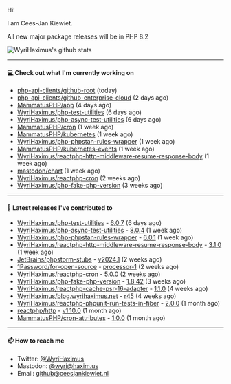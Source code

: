 Hi!

I am Cees-Jan Kiewiet.

All new major package releases will be in PHP 8.2

![WyriHaximus's github stats](https://github-readme-stats.vercel.app/api?username=WyriHaximus&show_icons=true)

---

#### 💻 Check out what I'm currently working on

- [php-api-clients/github-root](https://github.com/php-api-clients/github-root) (today)
- [php-api-clients/github-enterprise-cloud](https://github.com/php-api-clients/github-enterprise-cloud) (2 days ago)
- [MammatusPHP/app](https://github.com/MammatusPHP/app) (4 days ago)
- [WyriHaximus/php-test-utilities](https://github.com/WyriHaximus/php-test-utilities) (6 days ago)
- [WyriHaximus/php-async-test-utilities](https://github.com/WyriHaximus/php-async-test-utilities) (6 days ago)
- [MammatusPHP/cron](https://github.com/MammatusPHP/cron) (1 week ago)
- [MammatusPHP/kubernetes](https://github.com/MammatusPHP/kubernetes) (1 week ago)
- [WyriHaximus/php-phpstan-rules-wrapper](https://github.com/WyriHaximus/php-phpstan-rules-wrapper) (1 week ago)
- [MammatusPHP/kubernetes-events](https://github.com/MammatusPHP/kubernetes-events) (1 week ago)
- [WyriHaximus/reactphp-http-middleware-resume-response-body](https://github.com/WyriHaximus/reactphp-http-middleware-resume-response-body) (1 week ago)
- [mastodon/chart](https://github.com/mastodon/chart) (1 week ago)
- [WyriHaximus/reactphp-cron](https://github.com/WyriHaximus/reactphp-cron) (2 weeks ago)
- [WyriHaximus/php-fake-php-version](https://github.com/WyriHaximus/php-fake-php-version) (3 weeks ago)

---

#### 🔭 Latest releases I've contributed to

- [WyriHaximus/php-test-utilities](https://github.com/WyriHaximus/php-test-utilities) - [6.0.7](https://github.com/WyriHaximus/php-test-utilities/releases/tag/6.0.7) (6 days ago)
- [WyriHaximus/php-async-test-utilities](https://github.com/WyriHaximus/php-async-test-utilities) - [8.0.4](https://github.com/WyriHaximus/php-async-test-utilities/releases/tag/8.0.4) (1 week ago)
- [WyriHaximus/php-phpstan-rules-wrapper](https://github.com/WyriHaximus/php-phpstan-rules-wrapper) - [6.0.1](https://github.com/WyriHaximus/php-phpstan-rules-wrapper/releases/tag/6.0.1) (1 week ago)
- [WyriHaximus/reactphp-http-middleware-resume-response-body](https://github.com/WyriHaximus/reactphp-http-middleware-resume-response-body) - [3.1.0](https://github.com/WyriHaximus/reactphp-http-middleware-resume-response-body/releases/tag/3.1.0) (1 week ago)
- [JetBrains/phpstorm-stubs](https://github.com/JetBrains/phpstorm-stubs) - [v2024.1](https://github.com/JetBrains/phpstorm-stubs/releases/tag/v2024.1) (2 weeks ago)
- [1Password/for-open-source](https://github.com/1Password/for-open-source) - [processor-1](https://github.com/1Password/for-open-source/releases/tag/processor-1) (2 weeks ago)
- [WyriHaximus/reactphp-cron](https://github.com/WyriHaximus/reactphp-cron) - [5.0.0](https://github.com/WyriHaximus/reactphp-cron/releases/tag/5.0.0) (2 weeks ago)
- [WyriHaximus/php-fake-php-version](https://github.com/WyriHaximus/php-fake-php-version) - [1.8.42](https://github.com/WyriHaximus/php-fake-php-version/releases/tag/1.8.42) (3 weeks ago)
- [WyriHaximus/reactphp-cache-psr-16-adapter](https://github.com/WyriHaximus/reactphp-cache-psr-16-adapter) - [1.1.0](https://github.com/WyriHaximus/reactphp-cache-psr-16-adapter/releases/tag/1.1.0) (4 weeks ago)
- [WyriHaximus/blog.wyrihaximus.net](https://github.com/WyriHaximus/blog.wyrihaximus.net) - [r45](https://github.com/WyriHaximus/blog.wyrihaximus.net/releases/tag/r45) (4 weeks ago)
- [WyriHaximus/reactphp-phpunit-run-tests-in-fiber](https://github.com/WyriHaximus/reactphp-phpunit-run-tests-in-fiber) - [2.0.0](https://github.com/WyriHaximus/reactphp-phpunit-run-tests-in-fiber/releases/tag/2.0.0) (1 month ago)
- [reactphp/http](https://github.com/reactphp/http) - [v1.10.0](https://github.com/reactphp/http/releases/tag/v1.10.0) (1 month ago)
- [MammatusPHP/cron-attributes](https://github.com/MammatusPHP/cron-attributes) - [1.0.0](https://github.com/MammatusPHP/cron-attributes/releases/tag/1.0.0) (1 month ago)

---

#### 📫 How to reach me

- Twitter: [@WyriHaximus](https://twitter.com/WyriHaximus)
- Mastodon: [@wyri@haxim.us](https://toot-toot.wyrihaxim.us/@wyri)
- Email: [github@ceesjankiewiet.nl](mailto:github@ceesjankiewiet.nl)
